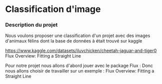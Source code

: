 # Classification d'image

### Description du projet

Nous voulons proposer une classification d'un projet avec des images d'animaux félins dont la base de données à était trouvé sur kaggle

https://www.kaggle.com/datasets/iluvchicken/cheetah-jaguar-and-tiger0 Flux Overview: Fitting a Straight Line

Pour notre projet nous allons d'abord jouer avec le package Flux : Donc nous allons choisir de travailler sur un exemple : 
Flux Overview: Fitting a Straight Line


```julia (editor=true, logging=false, output=true)

```
